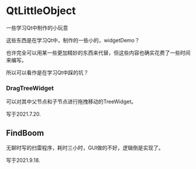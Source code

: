 # QtLittleObject
一些学习Qt中制作的小玩意

这些东西是在学习Qt中，制作的一些小的，widgetDemo？

也许完全可以用某一些更加精妙的东西来代替，但这些内容也确实花费了一些时间来编写。

所以可以看作是在学习Qt中踩的坑？

### DragTreeWidget

可以对其中父节点和子节点进行拖拽移动的TreeWidget。

写于2021.7.20.

## FindBoom

无聊时写的扫雷程序，耗时三小时，GUI做的不好，逻辑倒是实现了。

写于2021.9.18.

